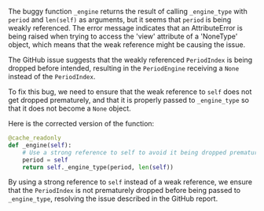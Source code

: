 The buggy function `_engine` returns the result of calling `_engine_type` with `period` and `len(self)` as arguments, but it seems that `period` is being weakly referenced. The error message indicates that an AttributeError is being raised when trying to access the 'view' attribute of a 'NoneType' object, which means that the weak reference might be causing the issue.

The GitHub issue suggests that the weakly referenced `PeriodIndex` is being dropped before intended, resulting in the `PeriodEngine` receiving a `None` instead of the `PeriodIndex`.

To fix this bug, we need to ensure that the weak reference to `self` does not get dropped prematurely, and that it is properly passed to `_engine_type` so that it does not become a `None` object.

Here is the corrected version of the function:
```python
@cache_readonly
def _engine(self):
    # Use a strong reference to self to avoid it being dropped prematurely
    period = self
    return self._engine_type(period, len(self))
```

By using a strong reference to `self` instead of a weak reference, we ensure that the `PeriodIndex` is not prematurely dropped before being passed to `_engine_type`, resolving the issue described in the GitHub report.
